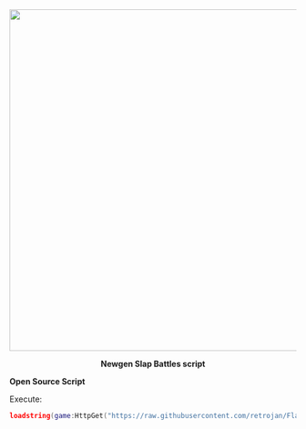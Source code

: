 <div align="center">
  
  <img src="https://github.com/user-attachments/assets/ad76d52a-440a-48a6-8236-b419ad88ea80" width="600">
  
  <p>
    <strong>Newgen Slap Battles script</strong>
  </p>
</div>

 <strong>Open Source Script</strong>

Execute:
```lua
loadstring(game:HttpGet("https://raw.githubusercontent.com/retrojan/FlameUINT/main/main.lua", true))()
```
